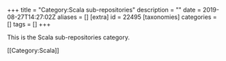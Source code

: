 +++
title = "Category:Scala sub-repositories"
description = ""
date = 2019-08-27T14:27:02Z
aliases = []
[extra]
id = 22495
[taxonomies]
categories = []
tags = []
+++

This is the Scala sub-repositories category.

[[Category:Scala]]

